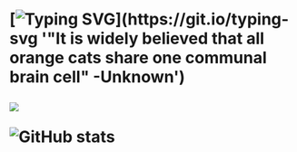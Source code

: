 <h1 align="left">

[![Typing SVG](https://readme-typing-svg.demolab.com?font=Fira+Code&pause=1000&color=F7E08A&width=435&lines=Searching+for+braincells...)](https://git.io/typing-svg '"It is widely believed that all orange cats share one communal brain cell" -Unknown')

<!--  [![Visitors](https://api.visitorbadge.io/api/daily?path=gems-qz922%2Fgems-qz922&label=Braincell%20Count!!!&labelColor=%23ffb61e&countColor=%23ffdc4c&style=flat&labelStyle=upper)](https://visitorbadge.io/ "Probably...") -->
 ![](https://komarev.com/ghpvc/?username=gems-qz922&color=yellow&label=Braincell+Collected)
 
<!-- [![GitHub Streak](http://github-readme-streak-stats.herokuapp.com?user=gems-qz922&theme=dark&background=000000)](https://git.io/streak-stats)
 -->
![GitHub stats](https://github-readme-stats.vercel.app/api?username=gems-qz922&show_icons=true&theme=tokyonight)

</h1>
